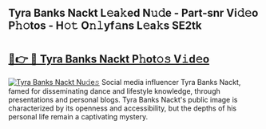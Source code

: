 ## Tyra Banks Nackt L𝚎a𝚔ed N𝚞𝚍e - Part-snr Vi𝚍𝚎o P𝚑𝚘tos - H𝚘𝚝 O𝚗𝚕yf𝚊ns L𝚎a𝚔s SE2tk

# <h2><a href="http://kf38ycw.oniu.top/?m=Tyra+Banks+Nackt">🔗👉 🔴 Tyra Banks Nackt P𝚑ot𝚘𝚜 V𝚒d𝚎o</a></h2>

[![Tyra Banks Nackt Nu𝚍e𝚜](https://i.imgur.com/0qMVB7G.gif)](http://kf38ycw.oniu.top/?m=Tyra+Banks+Nackt)
Social media influencer Tyra Banks Nackt, famed for disseminating dance and lifestyle knowledge, through presentations and personal blogs. Tyra Banks Nackt's public image is characterized by its openness and accessibility, but the depths of his personal life remain a captivating mystery.  
